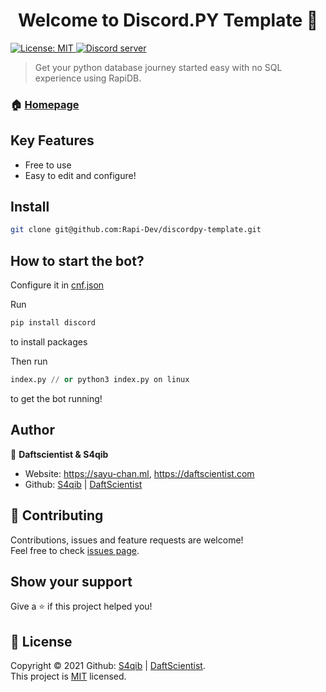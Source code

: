 <h1 align="center">Welcome to Discord.PY Template 👋</h1>
<p>
  <a href="https//github.com/Rapi-Dev/RapiDB/blob/main/LICENSE" target="_blank">
    <img alt="License: MIT" src="https://img.shields.io/badge/License-MIT-yellow.svg" />
  </a>
  <a href="https://discord.gg/4haKeuFn" target="_blank">
    <img alt="Discord server" src="https://discord.com/api/guilds/839184636948774963/embed.png" />
  </a>
</p>

> Get your python database journey started easy with no SQL experience using RapiDB.

### 🏠 [Homepage](https://github.com/Rapi-Dev/discordpy-template)

## Key Features
- Free to use
- Easy to edit and configure!

## Install

```sh
git clone git@github.com:Rapi-Dev/discordpy-template.git
```

## How to start the bot?

Configure it in [cnf.json](https://github.com/Rapi-Dev/discordpy-template/blob/main/cnf.json)

Run
```sh
pip install discord
``` 
to install packages

Then run 
```py 
index.py // or python3 index.py on linux
```
to get the bot running!

## Author

👤 **Daftscientist & S4qib**

* Website: https://sayu-chan.ml, https://daftscientist.com
* Github: [S4qib](https://github.com/S4qib) | [DaftScientist](https://github.com/Daftscientist)

## 🤝 Contributing

Contributions, issues and feature requests are welcome!<br />Feel free to check [issues page](https://github.com/Rapi-Dev/RapiDB/issues). 

## Show your support

Give a ⭐️ if this project helped you!

## 📝 License

Copyright © 2021  Github: [S4qib](https://github.com/S4qib) | [DaftScientist](https://github.com/Daftscientist).<br />
This project is [MIT](https://github.com/Rapi-Dev/RapiDB/blob/main/LICENSE) licensed.
